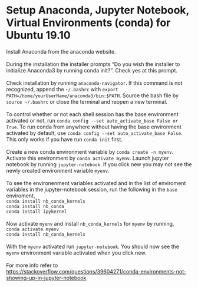 # Setup Anaconda, Jupyter Notebook, Virtual Environments (conda) for Ubuntu 19.10
Install Anaconda from the anaconda website.<br><br>
During the installation the installer prompts “Do you wish the installer to initialize Anaconda3 by running conda init?”. Check yes at this prompt.<br><br>
Check installation by running ``anaconda-navigator``. If this command is not recognized, append the ``~/.bashrc`` with ``export PATH=/home/yourUserName/anaconda3/bin:$PATH``. Source the bash file by ``source ~/.bashrc`` or close the terminal and reopen a new terminal.<br><br>
To control whether or not each shell session has the base environment activated or not, run ``conda config --set auto_activate_base False or True``. To run conda from anywhere without having the base environment activated by default, use ``conda config --set auto_activate_base False``. This only works if you have run ``conda init`` first.<br><br>
Create a new conda environment variable by ``conda create -n myenv``. Activate this environment by ``conda activate myenv``. Launch jupyter notebook by running ``jupyter-notebook``. If you click new you may not see the newly created environment variable ``myenv``. <br><br>
To see the environenment variables activated and in the list of enviroment variables in the jupyter-notebook session, run the following in the ``base`` enviroment,<br>
``conda install nb_conda_kernels``<br>
``conda install nb_conda``<br>
``conda install ipykernel``<br><br>
Now activate ``myenv`` and install ``nb_conda_kernels`` for ``myenv`` by running,<br>
``conda activate myenv``<br>
``conda install nb_conda_kernels``<br><br>
With the ``myenv`` activated run ``jupyter-notebook``. You should now see the ``myenv`` environment variable activated when you click new. <br><br>
For more info refer to https://stackoverflow.com/questions/39604271/conda-environments-not-showing-up-in-jupyter-notebook


